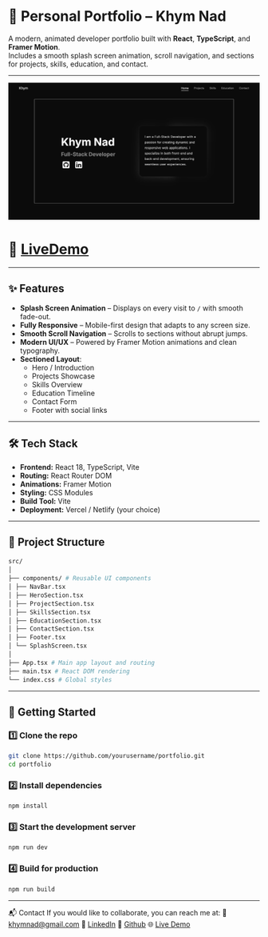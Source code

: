 # 💼 Personal Portfolio – Khym Nad

A modern, animated developer portfolio built with **React**, **TypeScript**, and **Framer Motion**.  
Includes a smooth splash screen animation, scroll navigation, and sections for projects, skills, education, and contact.

---

![Portfolio Preview](./public/images/projects/portfolio-react.png)

# 🚀 [LiveDemo](https://portfolio-react-coral-beta.vercel.app/)

---

## ✨ Features

- **Splash Screen Animation** – Displays on every visit to `/` with smooth fade-out.
- **Fully Responsive** – Mobile-first design that adapts to any screen size.
- **Smooth Scroll Navigation** – Scrolls to sections without abrupt jumps.
- **Modern UI/UX** – Powered by Framer Motion animations and clean typography.
- **Sectioned Layout**:
  - Hero / Introduction
  - Projects Showcase
  - Skills Overview
  - Education Timeline
  - Contact Form
  - Footer with social links

---

## 🛠 Tech Stack

- **Frontend:** React 18, TypeScript, Vite
- **Routing:** React Router DOM
- **Animations:** Framer Motion
- **Styling:** CSS Modules
- **Build Tool:** Vite
- **Deployment:** Vercel / Netlify (your choice)

---

## 📂 Project Structure

```bash
src/
│
├── components/ # Reusable UI components
│ ├── NavBar.tsx
│ ├── HeroSection.tsx
│ ├── ProjectSection.tsx
│ ├── SkillsSection.tsx
│ ├── EducationSection.tsx
│ ├── ContactSection.tsx
│ ├── Footer.tsx
│ └── SplashScreen.tsx
│
├── App.tsx # Main app layout and routing
├── main.tsx # React DOM rendering
└── index.css # Global styles
```
---

## 🚦 Getting Started

### 1️⃣ Clone the repo
```bash
git clone https://github.com/yourusername/portfolio.git
cd portfolio
```

### 2️⃣ Install dependencies
```bash
npm install
```

### 3️⃣ Start the development server
```bash
npm run dev
```

### 4️⃣ Build for production
```bash
npm run build
```

---

📬 Contact
If you would like to collaborate, you can reach me at:
📧 khymnad@gmail.com
💼 [LinkedIn](https://www.linkedin.com/in/khym-nad-76b262235/)
💼  [Github](https://github.com/KhymNad)
🌐 [Live Demo](https://portfolio-react-coral-beta.vercel.app/)

